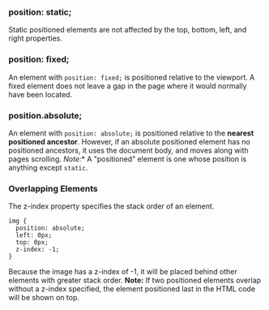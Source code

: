 ### position: static;
Static positioned elements are not affected by the top, bottom, left, and right properties.
### position: fixed;
An element with `position: fixed;` is positioned relative to the viewport. A fixed element does not leave a gap in the page where it would normally have been located.
### position.absolute;
An element with `position: absolute;` is positioned relative to the **nearest positioned ancestor**. However, if an absolute positioned element has no positioned ancestors, it uses the document body, and moves along with pages scrolling.
*Note:** A "positioned" element is one whose position is anything except `static`.
### Overlapping Elements
The z-index property specifies the stack order of an element.
```
img {
  position: absolute;
  left: 0px;
  top: 0px;
  z-index: -1;
}
```
Because the image has a z-index of -1, it will be placed behind other elements with greater stack order.
**Note:** If two positioned elements overlap without a z-index specified, the element positioned last in the HTML code will be shown on top.
